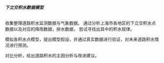 ###### **下立交积水数据模型**

收集整理道路积水监测数据与气象数据。
通过分析上海市各地区的下立交积水点数据以及对应的降雨数据，排水数据，
尝试寻找出其中的积水规律。

模拟各积水点模型，提出模型假设，并通过真实数据进行验证，对未来道路积水情况进行预测。

对比分析，给出道路积水的主因分析与改进建议。